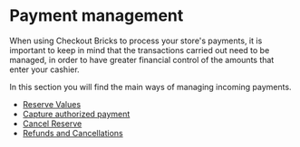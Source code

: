 # Payment management

When using Checkout Bricks to process your store's payments, it is important to keep in mind that the transactions carried out need to be managed, in order to have greater financial control of the amounts that enter your cashier.

In this section you will find the main ways of managing incoming payments.

- [Reserve Values](/developers/en/docs/checkout-bricks/additional-content/payment-management/make-value-reserve)
- [Capture authorized payment](/developers/en/docs/checkout-bricks/additional-content/payment-management/capture-authorized-payment)
- [Cancel Reserve](/developers/en/docs/checkout-bricks/additional-content/payment-management/cancel-reserve)
- [Refunds and Cancellations](/developers/en/docs/checkout-bricks/additional-content/payment-management/cancellations-and-refunds)